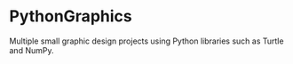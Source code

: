 # PythonGraphics
Multiple small graphic design projects using Python libraries such as Turtle and NumPy.
